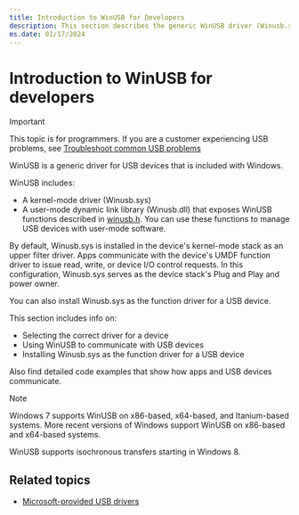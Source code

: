 ```yaml
---
title: Introduction to WinUSB for Developers
description: This section describes the generic WinUSB driver (Winusb.sys) and its user-mode component (Winusb.dll) provided by Microsoft for all USB devices.
ms.date: 01/17/2024
---
```


# Introduction to WinUSB for developers

> [!IMPORTANT]
> This topic is for programmers. If you are a customer experiencing USB problems, see [Troubleshoot common USB problems](https://support.microsoft.com/help/17614/windows-10-troubleshoot-common-usb-problems)

WinUSB is a generic driver for USB devices that is included with Windows.

WinUSB includes:

- A kernel-mode driver (Winusb.sys)
- A user-mode dynamic link library (Winusb.dll) that exposes WinUSB functions described in [winusb.h](/windows/win32/api/winusb#functions). You can use these functions to manage USB devices with user-mode software.

By default, Winusb.sys is installed in the device's kernel-mode stack as an upper filter driver. Apps communicate with the device's UMDF function driver to issue read, write, or device I/O control requests. In this configuration, Winusb.sys serves as the device stack's Plug and Play and power owner.

You can also install Winusb.sys as the function driver for a USB device.

This section includes info on:

- Selecting the correct driver for a device
- Using WinUSB to communicate with USB devices
- Installing Winusb.sys as the function driver for a USB device

Also find detailed code examples that show how apps and USB devices communicate.

> [!NOTE]
> Windows 7 supports WinUSB on x86-based, x64-based, and Itanium-based systems. More recent versions of Windows support WinUSB on x86-based and x64-based systems.
>
> WinUSB supports isochronous transfers starting in Windows 8.

## Related topics

- [Microsoft-provided USB drivers](system-supplied-usb-drivers.md)
